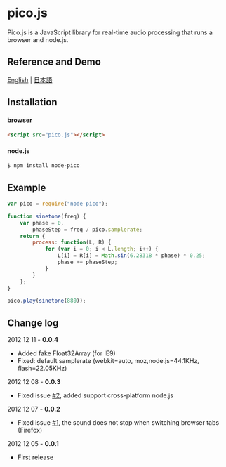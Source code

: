 pico.js
=======

Pico.js is a JavaScript library for real-time audio processing that runs a browser and node.js.

Reference and Demo
------------------

[English](http://mohayonao.github.com/pico.js/) | [日本語](http://mohayonao.github.com/pico.js/index-ja.html)

Installation
------------

#### browser ####
```html
<script src="pico.js"></script>
```

#### node.js ####
```bash
$ npm install node-pico
```

Example
-------

```javascript
var pico = require("node-pico");

function sinetone(freq) {
    var phase = 0,
        phaseStep = freq / pico.samplerate;
    return {
        process: function(L, R) {
            for (var i = 0; i < L.length; i++) {
                L[i] = R[i] = Math.sin(6.28318 * phase) * 0.25;
                phase += phaseStep;
            }
        }
    };
}

pico.play(sinetone(880));
```

Change log
----------

2012 12 11 - **0.0.4**

* Added fake Float32Array (for IE9)
* Fixed: default samplerate (webkit=auto, moz,node.js=44.1KHz, flash=22.05KHz)

2012 12 08 - **0.0.3**

* Fixed issue [#2](https://github.com/mohayonao/pico.js/issues/2), added support cross-platform node.js

2012 12 07 - **0.0.2**

* Fixed issue [#1](https://github.com/mohayonao/pico.js/issues/1), the sound does not stop when switching browser tabs (Firefox)

2012 12 05 - **0.0.1**

* First release
